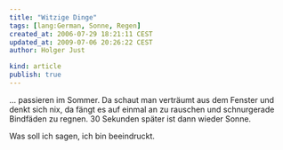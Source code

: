 ```yaml
---
title: "Witzige Dinge"
tags: [lang:German, Sonne, Regen]
created_at: 2006-07-29 18:21:11 CEST
updated_at: 2009-07-06 20:26:22 CEST
author: Holger Just

kind: article
publish: true
---
```


... passieren im Sommer. Da schaut man verträumt aus dem Fenster und denkt sich nix, da fängt es auf einmal an zu rauschen und schnurgerade Bindfäden zu regnen. 30 Sekunden später ist dann wieder Sonne.

Was soll ich sagen, ich bin beeindruckt.